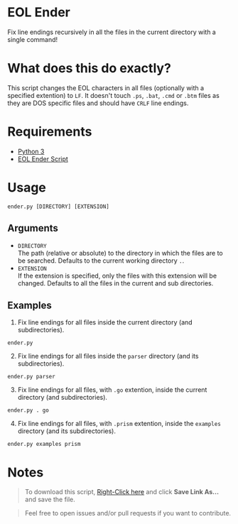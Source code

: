 # EOL Ender
Fix line endings recursively in all the files in the current directory with a single command!

# What does this do exactly?
This script changes the EOL characters in all files (optionally with a specified extention) to `LF`.
It doesn't touch `.ps`, `.bat`, `.cmd` or `.btm` files as they are DOS specific files and should have `CRLF` line endings.

# Requirements

* [Python 3](https://www.python.org/downloads/)
* [EOL Ender Script](https://raw.github.com/k3rn31p4nic/eol-ender/master/ender.py)

# Usage

```
ender.py [DIRECTORY] [EXTENSION]
```

## Arguments

* `DIRECTORY`  
  The path (relative or absolute) to the directory in which the files are to be searched. Defaults to the current working directory `.`.
* `EXTENSION`  
  If the extension is specified, only the files with this extension will be changed. Defaults to all the files in the current and sub directories.

## Examples

1. Fix line endings for all files inside the current directory (and subdirectories).
```
ender.py
```

2. Fix line endings for all files inside the `parser` directory (and its subdirectories).
```
ender.py parser
```

3. Fix line endings for all files, with `.go` extention, inside the current directory (and subdirectories).
```
ender.py . go
```

4. Fix line endings for all files, with `.prism` extention, inside the `examples` directory (and its subdirectories).
```
ender.py examples prism
```

# Notes

> To download this script, [Right-Click here](https://raw.github.com/k3rn31p4nic/eol-ender/master/ender.py) and click **Save Link As...** and save the file.

> Feel free to open issues and/or pull requests if you want to contribute.
